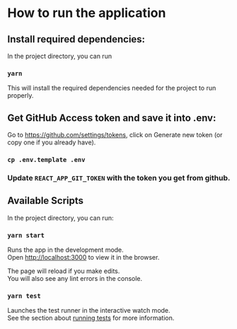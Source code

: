 # How to run the application

## Install required dependencies:

In the project directory, you can run

### `yarn`

This will install the required dependencies needed for the project to run properly.

## Get GitHub Access token and save it into .env:

Go to https://github.com/settings/tokens, click on Generate new token (or copy one if you already have).

### `cp .env.template .env`

### Update `REACT_APP_GIT_TOKEN` with the token you get from github.

## Available Scripts

In the project directory, you can run:

### `yarn start`

Runs the app in the development mode.\
Open [http://localhost:3000](http://localhost:3000) to view it in the browser.

The page will reload if you make edits.\
You will also see any lint errors in the console.

### `yarn test`

Launches the test runner in the interactive watch mode.\
See the section about [running tests](https://facebook.github.io/create-react-app/docs/running-tests) for more information.
